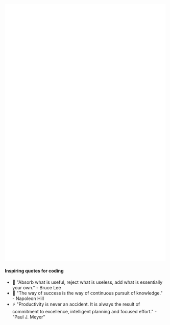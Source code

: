![iosifs’ Github Metrics](https://github.com/iosifv/iosifv/blob/master/github-metrics.svg)

#### Inspiring quotes for coding

- 🔭 "Absorb what is useful, reject what is useless, add what is essentially your own." - Bruce Lee
- 🌱 "The way of success is the way of continuous pursuit of knowledge." - Napoleon Hill
- ⚡ "Productivity is never an accident. It is always the result of commitment to excellence, intelligent planning and focused effort." - "Paul J. Meyer"


